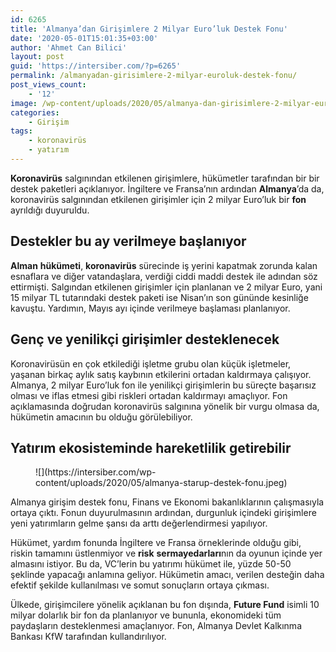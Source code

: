 ```yaml
---
id: 6265
title: 'Almanya’dan Girişimlere 2 Milyar Euro’luk Destek Fonu'
date: '2020-05-01T15:01:35+03:00'
author: 'Ahmet Can Bilici'
layout: post
guid: 'https://intersiber.com/?p=6265'
permalink: /almanyadan-girisimlere-2-milyar-euroluk-destek-fonu/
post_views_count:
    - '12'
image: /wp-content/uploads/2020/05/almanya-dan-girisimlere-2-milyar-euro-luk-destek-fonu.png
categories:
    - Girişim
tags:
    - koronavirüs
    - yatırım
---
```


**Koronavirüs** salgınından etkilenen girişimlere, hükümetler tarafından bir bir destek paketleri açıklanıyor. İngiltere ve Fransa’nın ardından **Almanya**’da da, koronavirüs salgınından etkilenen girişimler için 2 milyar Euro’luk bir **fon** ayrıldığı duyuruldu.

## Destekler bu ay verilmeye başlanıyor

**Alman** **hükümeti**, **koronavirüs** sürecinde iş yerini kapatmak zorunda kalan esnaflara ve diğer vatandaşlara, verdiği ciddi maddi destek ile adından söz ettirmişti. Salgından etkilenen girişimler için planlanan ve 2 milyar Euro, yani 15 milyar TL tutarındaki destek paketi ise Nisan’ın son gününde kesinliğe kavuştu. Yardımın, Mayıs ayı içinde verilmeye başlaması planlanıyor.

## Genç ve yenilikçi girişimler desteklenecek

Koronavirüsün en çok etkilediği işletme grubu olan küçük işletmeler, yaşanan birkaç aylık satış kaybının etkilerini ortadan kaldırmaya çalışıyor. Almanya, 2 milyar Euro’luk fon ile yenilikçi girişimlerin bu süreçte başarısız olması ve iflas etmesi gibi riskleri ortadan kaldırmayı amaçlıyor. Fon açıklamasında doğrudan koronavirüs salgınına yönelik bir vurgu olmasa da, hükümetin amacının bu olduğu görülebiliyor.

## Yatırım ekosisteminde hareketlilik getirebilir

<figure class="wp-block-image size-large">![](https://intersiber.com/wp-content/uploads/2020/05/almanya-starup-destek-fonu.jpeg)</figure>Almanya girişim destek fonu, Finans ve Ekonomi bakanlıklarının çalışmasıyla ortaya çıktı. Fonun duyurulmasının ardından, durgunluk içindeki girişimlere yeni yatırımların gelme şansı da arttı değerlendirmesi yapılıyor.

Hükümet, yardım fonunda İngiltere ve Fransa örneklerinde olduğu gibi, riskin tamamını üstlenmiyor ve **risk** **sermayedarları**nın da oyunun içinde yer almasını istiyor. Bu da, VC’lerin bu yatırımı hükümet ile, yüzde 50-50 şeklinde yapacağı anlamına geliyor. Hükümetin amacı, verilen desteğin daha efektif şekilde kullanılması ve somut sonuçların ortaya çıkması.

Ülkede, girişimcilere yönelik açıklanan bu fon dışında, **Future Fund** isimli 10 milyar dolarlık bir fon da planlanıyor ve bununla, ekonomideki tüm paydaşların desteklenmesi amaçlanıyor. Fon, Almanya Devlet Kalkınma Bankası KfW tarafından kullandırılıyor.
